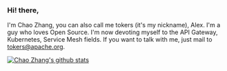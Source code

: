 ### Hi! there,

I'm Chao Zhang, you can also call me tokers (it's my nickname), Alex. I'm a guy who loves Open Source. I'm now devoting myself to the API Gateway, Kubernetes, Service Mesh fields.
If you want to talk with me, just mail to tokers@apache.org.

[![Chao Zhang's github stats](https://github-readme-stats.vercel.app/api?username=tokers)](https://github.com/tokers)
